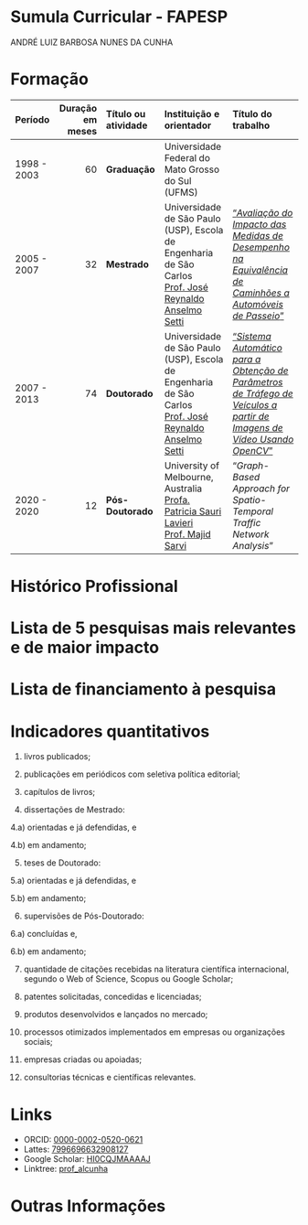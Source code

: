 # Sumula Curricular - FAPESP
ANDRÉ LUIZ BARBOSA NUNES DA CUNHA

# Formação

| Período | Duração em meses | Título ou atividade | Instituição e orientador | Título do trabalho |
|:---|---:|:---|:---|:---|
| 1998 - 2003 | 60 | **Graduação** | Universidade Federal do Mato Grosso do Sul (UFMS) |  |
| 2005 - 2007 | 32 | **Mestrado** | Universidade de São Paulo (USP), Escola de Engenharia de São Carlos</br>[Prof. José Reynaldo Anselmo Setti](http://lattes.cnpq.br/1214389619505648) | [“*Avaliação do Impacto das Medidas de Desempenho na Equivalência de Caminhões a Automóveis de Passeio*”](https://doi.org/10.11606/D.18.2007.tde-27112007-094400) |
| 2007 - 2013 | 74 | **Doutorado** | Universidade de São Paulo (USP), Escola de Engenharia de São Carlos</br>[Prof. José Reynaldo Anselmo Setti](http://lattes.cnpq.br/1214389619505648) | [“*Sistema Automático para a Obtenção de Parâmetros de Tráfego de Veículos a partir de Imagens de Vídeo Usando OpenCV*”](https://doi.org/10.11606/T.18.2013.tde-19112013-165611) |
| 2020 - 2020 | 12 | **Pós-Doutorado** | University of Melbourne, Australia</br>[Profa. Patricia Sauri Lavieri](https://findanexpert.unimelb.edu.au/profile/818967-patricia-sauri-lavieri) </br>[Prof. Majid Sarvi](https://findanexpert.unimelb.edu.au/profile/763544-majid-sarvi) | “*Graph-Based Approach for Spatio-Temporal Traffic Network Analysis*” |

# Histórico Profissional

<!-- Listar as principais posições profissionais que ocupou informando datas de início, término, e instituições (essas posições podem ser acadêmicas, empresariais ou administrativas, como a gestão de grandes projetos ou de instituições de ensino e pesquisa). Podem também ser listadas atividades associativas (participação em associações, federações, comissões temáticas/técnicas, conselhos de empresas/institutos/universidades), bem como atuação em empreendedorismo e startups e distinções acadêmicas e prêmios recebidos. -->

# Lista de 5 pesquisas mais relevantes e de maior impacto

<!-- podendo ser artigos científicos, livros, capítulos de livros, palestras a convite, patentes (solicitadas, concedidas e especialmente as licenciadas), softwares registrados, cultivares, empresas de base tecnológica criadas, relatórios técnicos de projetos que liderou ou em que teve papel destacado, novos produtos, novos processos ou outros tipos de resultados de pesquisa documentados que considere estarem entre as 5 mais relevantes de sua carreira. -->

<!-- Os itens deverão ser escolhidos a critério do interessado, entre aqueles que considerar mais significativos para a análise de sua produção científica e/ou tecnológica recente (principalmente nos últimos dez anos) e/ou as de maior relevância para documentar sua experiência e competência na área de conhecimento em que se insere o projeto proposto. Para cada item, inclua, quando for o caso, a quantidade de citações recebidas pelo item na literatura internacional (Web of Science, Scopus ou Google Scholar) e, em no máximo 4 linhas, outros elementos verificáveis que considerar adequados para ajudar a demonstrar o impacto do item (por exemplo: citação em patentes, licenciamento de patentes, utilização em bibliografia de cursos, impacto em políticas públicas, prêmios ao item...). Todos os autores, até um máximo de 15, deverão constar da citação. Por favor, use o padrão bibliográfico convencional em sua área e agrupe por categoria (por exemplo: artigos, patentes, capítulos...). Das listas com mais de 5 itens, a FAPESP somente utilizará no processo de análise os 5 primeiros. -->

# Lista de financiamento à pesquisa

<!-- 4.a) Auxílios vigentes, de qualquer agência ou empresa, sob a responsabilidade do Pesquisador (Pesquisador Responsável ou Pesquisador Principal), indicando: título do projeto, recursos, vigência e agência financiadora. Se for bolsista de alguma agência de fomento, indicar agência, tipo de bolsa, nível e vigência. -->

<!-- 4.b) Principais Auxílios concluídos (máximo de 5) sob a responsabilidade do Pesquisador (Pesquisador Responsável ou Pesquisador Principal) indicando: título do projeto, recursos, vigência e agências financiadoras. -->

# Indicadores quantitativos

1)  livros publicados;

2)  publicações em periódicos com seletiva política editorial;

3)  capítulos de livros;

4)  dissertações de Mestrado:

4.a) orientadas e já defendidas, e

4.b) em andamento;

5)  teses de Doutorado:

5.a) orientadas e já defendidas, e

5.b) em andamento;

6)  supervisões de Pós-Doutorado:

6.a) concluídas e,

6.b) em andamento;

7)  quantidade de citações recebidas na literatura científica
    internacional, segundo o Web of Science, Scopus ou Google Scholar;

8)  patentes solicitadas, concedidas e licenciadas;

9)  produtos desenvolvidos e lançados no mercado;

10) processos otimizados implementados em empresas ou organizações
    sociais;

11) empresas criadas ou apoiadas;

12) consultorias técnicas e científicas relevantes.

# Links

<!-- 6.a) Para criar o perfil ORCID consulte: https://orcid.org/. -->

<!-- 6.b) Para criar o perfil no Web of Science consulte: https://clarivate.com/products/scientific-and-academic-research/research-discovery-and-workflow-solutions/researcher-profiles/. -->

<!-- 6.c) Os perfis são criados automaticamente no Scopus quando um autor tem 2 ou mais publicações indexadas, mas o autor pode revisar e aperfeiçoar seu perfil no Scopus. Para revisar seu perfil de autor no Scopus, consulte: https://elsevier.libguides.com/Scopus/author-profile. -->

<!-- 6.d) Para criar o perfil no MyCitations do Google Scholar acesse: http://scholar.google.com. -->

- ORCID: [0000-0002-0520-0621](https://orcid.org/0000-0002-0520-0621)
- Lattes: [7996696632908127](http://lattes.cnpq.br/7996696632908127)
- Google Scholar:
  [HI0CQJMAAAAJ](https://scholar.google.com.br/citations?user=HI0CQJMAAAAJ&hl=pt)
- Linktree: [prof_alcunha](https://linktr.ee/prof_alcunha)

# Outras Informações

<!-- 7.a) Outras informações biográficas que julgar relevantes para a contextualização e análise de sua atividade profissional recente (últimos dez anos) e para documentar sua experiência e competência na área de conhecimento ou setor socioeconômico em que se insere o projeto proposto, ou em empreendedorismo e inovação. -->

<!-- 7.b) Descreva sua experiência internacional em pesquisa após o doutoramento evidenciando sua participação em redes internacionais de colaboração em pesquisa com resultados publicados. -->

<!-- 7.c) Indique teses orientadas que receberam prêmios acadêmicos e ex-orientandos de doutorado e ex-supervisionandos de pós-doutorado com inserção profissional destacada. -->

<!-- 7.d) Informe eventuais interrupções decorrentes de licenças médicas, de maternidade e paternidade, cuidado com outras pessoas (p. ex., enfermos, idosos, pessoas com deficiência), indicando datas de início e fim. Podem também ser informadas circunstâncias que podem ter impactado o desempenho escolar e acadêmico. -->
